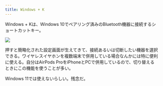 ```yaml
---
title: Windows + K
---
```

Windows + Kは、Windows 10でペアリング済みのBluetooth機器に接続するショートカットキー。

![](https://lh3.googleusercontent.com/8YQwrX2WvTmilZ0odj8dX3lL_RXv0dV3E4Wvo4wqNU-4pfz1OAVrvmaHg1J3TnGG4onpFcfKpt1ig2rPIIYClw40I6-fjtDXvX-bK_RdIrnad1lHSh6bLPTihbk_-RDEOIvmv3cZ7c5ZmwQjbqh8lsqtFSSsUl0ak5kJywTZPoLiaxP3_5v24d9L9w3d)

押すと簡略化された設定画面が生えてきて、接続あるいは切断したい機器を選択できる。ワイヤレスイヤホンを複数端末で併用している場合なんかには特に便利に使える。自分はAirPods ProをiPhoneとPCで併用しているので、切り替えるときにこの機能を使うことが多い。

Windows 11では使えないらしい。残念だ。

